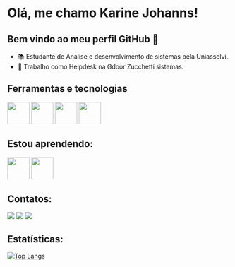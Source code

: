 # Olá, me chamo Karine Johanns! 
## Bem vindo ao meu perfil GitHub 👋

- 📚 Estudante de Análise e desenvolvimento de sistemas pela Uniasselvi.
- 🏢 Trabalho como Helpdesk na Gdoor Zucchetti sistemas.

## Ferramentas e tecnologias

<img src="https://cdn.jsdelivr.net/gh/devicons/devicon/icons/html5/html5-plain-wordmark.svg"  width="50" height="50"/> <img src="https://cdn.jsdelivr.net/gh/devicons/devicon/icons/css3/css3-plain-wordmark.svg" width="50" height="50"/> <img src="https://cdn.jsdelivr.net/gh/devicons/devicon/icons/javascript/javascript-original.svg" width="50" height="50"/> <img src="https://cdn.jsdelivr.net/gh/devicons/devicon/icons/git/git-plain.svg" width="50" height="50"/>

## Estou aprendendo:

<img src="https://cdn.jsdelivr.net/gh/devicons/devicon/icons/java/java-original-wordmark.svg" width="50" height="50"/>
<img src="https://cdn.jsdelivr.net/gh/devicons/devicon/icons/bootstrap/bootstrap-original-wordmark.svg" width="50" height="50"/>       
      
## Contatos:

<div>
<a href="https://www.instagram.com/karinejohanns/" target="_blank"><img src="https://img.shields.io/badge/-Instagram-%23E4405F?style=for-the-badge&logo=instagram&logoColor=white" target="_blank"></a>
<a href = "mailto:karinejohanns@gmail.com"><img src="https://img.shields.io/badge/Gmail-D14836?style=for-the-badge&logo=gmail&logoColor=white" target="_blank"></a>
<a href="https://www.linkedin.com/in/karinejohanns/" target="_blank"><img src="https://img.shields.io/badge/-LinkedIn-%230077B5?style=for-the-badge&logo=linkedin&logoColor=white" target="_blank"></a>   
</div>


## Estatísticas:

[![Top Langs](https://github-readme-stats.vercel.app/api/top-langs/?username=KarineJohanns&layout=compact&theme=vision-friendly-dark)](https://github.com/anuraghazra/github-readme-stats)
